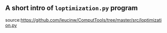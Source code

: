 ## A short intro of `loptimization.py` program
source:https://github.com/leucinw/ComputTools/tree/master/src/loptimization.py
